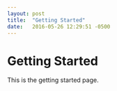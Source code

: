 ```yaml
---
layout: post
title:  "Getting Started"
date:   2016-05-26 12:29:51 -0500
---
```

# Getting Started
This is the getting started page.